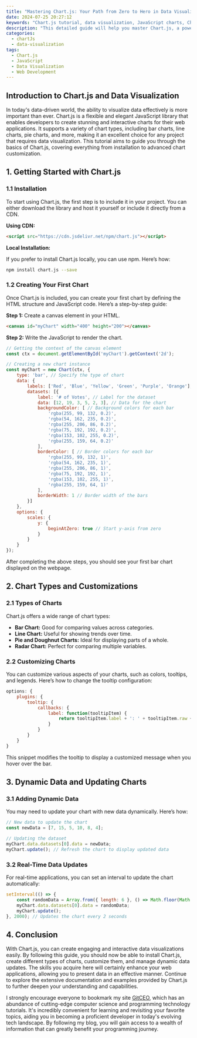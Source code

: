 ```yaml
---
title: "Mastering Chart.js: Your Path from Zero to Hero in Data Visualization"
date: 2024-07-25 20:27:12
keywords: "Chart.js tutorial, data visualization, JavaScript charts, Chart.js guide, web development, coding visualization, front-end charts"
description: "This detailed guide will help you master Chart.js, a powerful JavaScript library for creating beautiful and interactive data visualizations. Whether you're a complete novice or have some experience, this tutorial covers everything from beginner to advanced techniques. Learn how to create various types of charts, implement dynamic data, customize your visualizations, and troubleshoot common issues. By the end of this guide, you'll be well-equipped to use Chart.js in your projects, enhancing your data presentation skills and making your applications more appealing and informative. Don't miss out on becoming proficient in data visualization with Chart.js, a key tool in any web developer's arsenal."
categories:
  - chartJs
  - data-visualization
tags:
  - Chart.js
  - JavaScript
  - Data Visualization
  - Web Development
---
```


## Introduction to Chart.js and Data Visualization

In today's data-driven world, the ability to visualize data effectively is more important than ever. Chart.js is a flexible and elegant JavaScript library that enables developers to create stunning and interactive charts for their web applications. It supports a variety of chart types, including bar charts, line charts, pie charts, and more, making it an excellent choice for any project that requires data visualization. This tutorial aims to guide you through the basics of Chart.js, covering everything from installation to advanced chart customization.

<!-- more -->

## 1. Getting Started with Chart.js

### 1.1 Installation

To start using Chart.js, the first step is to include it in your project. You can either download the library and host it yourself or include it directly from a CDN.

**Using CDN:**

```html
<script src="https://cdn.jsdelivr.net/npm/chart.js"></script>
```

**Local Installation:**

If you prefer to install Chart.js locally, you can use npm. Here’s how:

```bash
npm install chart.js --save
```

### 1.2 Creating Your First Chart

Once Chart.js is included, you can create your first chart by defining the HTML structure and JavaScript code. Here’s a step-by-step guide:

**Step 1:** Create a canvas element in your HTML.

```html
<canvas id="myChart" width="400" height="200"></canvas>
```

**Step 2:** Write the JavaScript to render the chart.

```javascript
// Getting the context of the canvas element
const ctx = document.getElementById('myChart').getContext('2d');

// Creating a new chart instance
const myChart = new Chart(ctx, {
    type: 'bar', // Specify the type of chart
    data: {
        labels: ['Red', 'Blue', 'Yellow', 'Green', 'Purple', 'Orange'], // Labels for the x-axis
        datasets: [{
            label: '# of Votes', // Label for the dataset
            data: [12, 19, 3, 5, 2, 3], // Data for the chart
            backgroundColor: [ // Background colors for each bar
                'rgba(255, 99, 132, 0.2)',
                'rgba(54, 162, 235, 0.2)',
                'rgba(255, 206, 86, 0.2)',
                'rgba(75, 192, 192, 0.2)',
                'rgba(153, 102, 255, 0.2)',
                'rgba(255, 159, 64, 0.2)'
            ],
            borderColor: [ // Border colors for each bar
                'rgba(255, 99, 132, 1)',
                'rgba(54, 162, 235, 1)',
                'rgba(255, 206, 86, 1)',
                'rgba(75, 192, 192, 1)',
                'rgba(153, 102, 255, 1)',
                'rgba(255, 159, 64, 1)'
            ],
            borderWidth: 1 // Border width of the bars
        }]
    },
    options: {
        scales: {
            y: {
                beginAtZero: true // Start y-axis from zero
            }
        }
    }
});
```

After completing the above steps, you should see your first bar chart displayed on the webpage.

## 2. Chart Types and Customizations

### 2.1 Types of Charts

Chart.js offers a wide range of chart types:

- **Bar Chart:** Good for comparing values across categories.
- **Line Chart:** Useful for showing trends over time.
- **Pie and Doughnut Charts:** Ideal for displaying parts of a whole.
- **Radar Chart:** Perfect for comparing multiple variables.

### 2.2 Customizing Charts

You can customize various aspects of your charts, such as colors, tooltips, and legends. Here’s how to change the tooltip configuration:

```javascript
options: {
    plugins: {
        tooltip: {
            callbacks: {
                label: function(tooltipItem) {
                    return tooltipItem.label + ': ' + tooltipItem.raw + ' votes'; // Customizing tooltip
                }
            }
        }
    }
}
```

This snippet modifies the tooltip to display a customized message when you hover over the bar.

## 3. Dynamic Data and Updating Charts

### 3.1 Adding Dynamic Data

You may need to update your chart with new data dynamically. Here’s how:

```javascript
// New data to update the chart
const newData = [7, 15, 5, 10, 8, 4];

// Updating the dataset
myChart.data.datasets[0].data = newData;
myChart.update(); // Refresh the chart to display updated data
```

### 3.2 Real-Time Data Updates

For real-time applications, you can set an interval to update the chart automatically:

```javascript
setInterval(() => {
    const randomData = Array.from({ length: 6 }, () => Math.floor(Math.random() * 20));
    myChart.data.datasets[0].data = randomData;
    myChart.update();
}, 2000); // Updates the chart every 2 seconds
```

## 4. Conclusion

With Chart.js, you can create engaging and interactive data visualizations easily. By following this guide, you should now be able to install Chart.js, create different types of charts, customize them, and manage dynamic data updates. The skills you acquire here will certainly enhance your web applications, allowing you to present data in an effective manner. Continue to explore the extensive documentation and examples provided by Chart.js to further deepen your understanding and capabilities.

I strongly encourage everyone to bookmark my site [GitCEO](https://gitceo.com), which has an abundance of cutting-edge computer science and programming technology tutorials. It's incredibly convenient for learning and revisiting your favorite topics, aiding you in becoming a proficient developer in today's evolving tech landscape. By following my blog, you will gain access to a wealth of information that can greatly benefit your programming journey.